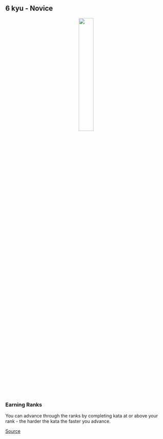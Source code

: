 ## 6 kyu - Novice

<div align="center"> 
<img width="30%" height="30%" src="https://github.com/ikostan/codewars/blob/master/img/copy-rank-kyu.png" hspace="10">
</div>

### Earning Ranks
You can advance through the ranks by completing kata at or above your rank - the harder the kata the faster you advance.

[Source](https://www.codewars.com/about)
